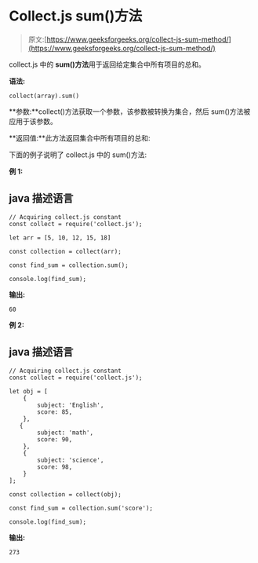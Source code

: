# Collect.js sum()方法

> 原文:[https://www.geeksforgeeks.org/collect-js-sum-method/](https://www.geeksforgeeks.org/collect-js-sum-method/)

collect.js 中的 **sum()方法**用于返回给定集合中所有项目的总和。

**语法:**

```
collect(array).sum()
```

**参数:**collect()方法获取一个参数，该参数被转换为集合，然后 sum()方法被应用于该参数。

**返回值:**此方法返回集合中所有项目的总和:

下面的例子说明了 collect.js 中的 sum()方法:

**例 1:**

## java 描述语言

```
// Acquiring collect.js constant
const collect = require('collect.js'); 

let arr = [5, 10, 12, 15, 18] 

const collection = collect(arr);

const find_sum = collection.sum(); 

console.log(find_sum);
```

**输出:**

```
60
```

**例 2:**

## java 描述语言

```
// Acquiring collect.js constant
const collect = require('collect.js'); 

let obj = [ 
    { 
        subject: 'English', 
        score: 85, 
    }, 
   { 
        subject: 'math', 
        score: 90, 
    },
    { 
        subject: 'science', 
        score: 98, 
    }
]; 

const collection = collect(obj); 

const find_sum = collection.sum('score'); 

console.log(find_sum);
```

**输出:**

```
273
```